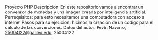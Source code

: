 Proyecto PHP
Descripcion: En este repositorio vamos a encontrar un convensor de monedas y una imagen creada por inteligencia artificial.
Perrequisitos: para esto necesitamos una computadora con acceso a internet 
Pasos para su ejecicion: hicimos la creacion de un codigo para el calculo de las converciones. 
Datos del autor: Kevin Navarro, 25004122@galileo.edu, 25004122
